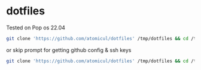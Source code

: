 # dotfiles

Tested on Pop os 22.04

```bash
git clone 'https://github.com/atomicul/dotfiles' /tmp/dotfiles && cd /tmp/dotfiles && ./install.sh
```

or skip prompt for getting github config & ssh keys

```bash
git clone 'https://github.com/atomicul/dotfiles' /tmp/dotfiles && cd /tmp/dotfiles && ./install.sh <<< 'n'
```
